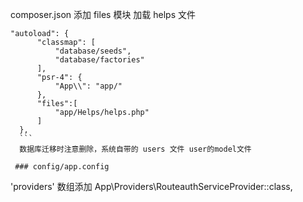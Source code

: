  
  composer.json 添加 files 模块 加载 helps 文件
  ```
  "autoload": {
        "classmap": [
            "database/seeds",
            "database/factories"
        ],
        "psr-4": {
            "App\\": "app/"
        },
        "files":[
            "app/Helps/helps.php"
        ]
    },
    ```
    数据库迁移时注意删除，系统自带的 users 文件 user的model文件
    
   ### config/app.config
```
'providers' 数组添加
 App\Providers\RouteauthServiceProvider::class,
```
   
    
    
    